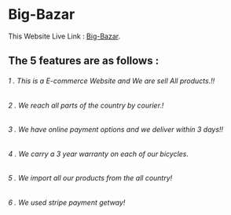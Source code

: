 # Big-Bazar

This Website Live Link :  [Big-Bazar](http://localhost:3000/).

## The 5 features are as follows : 

###### 1 . This is a E-commerce Website and We are sell All products.!!
###### 2 . We reach all parts of the country by courier.!
###### 3 . We have online payment options and we deliver within 3 days!!
###### 4 . We carry a 3 year warranty on each of our bicycles.
###### 5 . We import all our products from the all country!
###### 6 . We used stripe payment getway!


